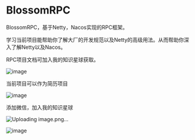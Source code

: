 # BlossomRPC
BlossomRPC，基于Netty，Nacos实现的RPC框架。

学习当前项目能帮助你了解大厂的开发规范以及Netty的高级用法。从而帮助你深入了解Netty以及Nacos。

RPC项目文档可加入我的知识星球获取。

![image](https://github.com/ZhangBlossom/BlossomRPC/assets/110703773/928fe163-d430-4806-943c-74e559c3a5cc)

当前项目可以作为简历项目

![image](https://github.com/ZhangBlossom/BlossomGateway/assets/110703773/fa887a8e-4cb6-450a-9626-34bc3597fd39)

添加微信，加入我的知识星球

![Uploading image.png…]()


![image](https://github.com/ZhangBlossom/BlossomGateway/assets/110703773/f668c96d-3222-47e0-883c-2f88cf51d9af)




